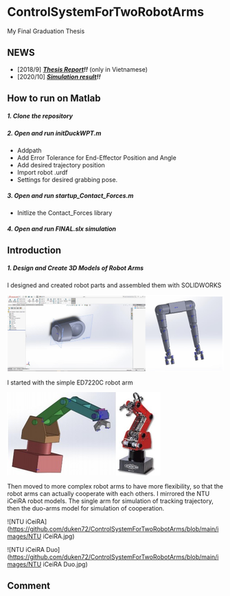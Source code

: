 # ControlSystemForTwoRobotArms
My Final Graduation Thesis

## NEWS
- [2018/9] ***[Thesis Report](https://drive.google.com/file/d/19jg1Va8a1-06v_jeCaEbpSTN42Sba4jJ/view?usp=sharing)!!*** (only in Vietnamese)
- [2020/10] ***[Simulation result](https://youtu.be/cTyVofR3yck)!!***

## How to run on Matlab
##### 1. Clone the repository
##### 2. Open and run initDuckWPT.m
- Addpath
- Add Error Tolerance for End-Effector Position and Angle
- Add desired trajectory position
- Import robot .urdf
- Settings for desired grabbing pose.
##### 3. Open and run startup_Contact_Forces.m
- Initlize the Contact_Forces library
##### 4. Open and run FINAL.slx simulation


## Introduction
##### 1. Design and Create 3D Models of Robot Arms
I designed and created robot parts and assembled them with SOLIDWORKS

![SolidWorks](https://github.com/duken72/ControlSystemForTwoRobotArms/blob/main/images/SolidWorks.jpg)

I started with the simple ED7220C robot arm

![ED7220C](https://github.com/duken72/ControlSystemForTwoRobotArms/blob/main/images/ED7220C.jpg)

Then moved to more complex robot arms to have more flexibility, so that the robot arms can actually cooperate with each others. I mirrored the NTU iCeiRA robot models.
The single arm for simulation of tracking trajectory, then the duo-arms model for simulation of cooperation.

![NTU iCeiRA](https://github.com/duken72/ControlSystemForTwoRobotArms/blob/main/images/NTU iCeiRA.jpg)

![NTU iCeiRA Duo](https://github.com/duken72/ControlSystemForTwoRobotArms/blob/main/images/NTU iCeiRA Duo.jpg)



## Comment
